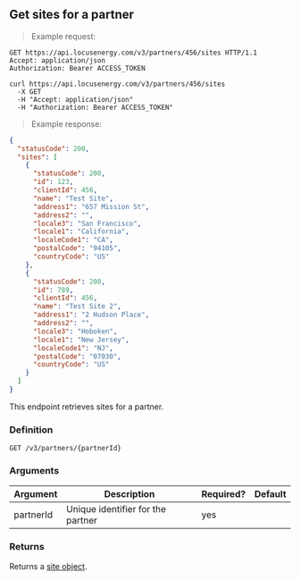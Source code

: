 ## Get sites for a partner

> Example request:

```http
GET https://api.locusenergy.com/v3/partners/456/sites HTTP/1.1
Accept: application/json
Authorization: Bearer ACCESS_TOKEN
```

```shell
curl https://api.locusenergy.com/v3/partners/456/sites
  -X GET
  -H "Accept: application/json"
  -H "Authorization: Bearer ACCESS_TOKEN"
```

> Example response:

```json
{
  "statusCode": 200,
  "sites": [
    {
      "statusCode": 200,
      "id": 123,
      "clientId": 456,
      "name": "Test Site",
      "address1": "657 Mission St",
      "address2": "",
      "locale3": "San Francisco",
      "locale1": "California",
      "localeCode1": "CA",
      "postalCode": "94105",
      "countryCode": "US"
    },
    {
      "statusCode": 200,
      "id": 789,
      "clientId": 456,
      "name": "Test Site 2",
      "address1": "2 Hudson Place",
      "address2": "",
      "locale3": "Hoboken",
      "locale1": "New Jersey",
      "localeCode1": "NJ",
      "postalCode": "07030",
      "countryCode": "US"
    }
  ]
}
```

This endpoint retrieves sites for a partner.

### Definition

`GET /v3/partners/{partnerId}`

### Arguments

Argument | Description | Required? | Default
--- | --- | --- | ---
partnerId | Unique identifier for the partner | yes |

### Returns

Returns a [site object](#site-object).
